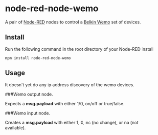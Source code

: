 node-red-node-wemo
==================

A pair of <a href="http://nodered.org" target="_new">Node-RED</a> nodes to control a <a href="http://www.belkin.com/uk/Products/home-automation/c/wemo-home-automation/" target="_new">Belkin Wemo</a> set of devices.

Install
-------

Run the following command in the root directory of your Node-RED install

    npm install node-red-node-wemo


Usage
-----

It doesn't yet do any ip address discovery of the wemo devices.

###Wemo output node.

Expects a **msg.payload** with either 1/0, on/off or true/false.


###Wemo input node.

Creates a **msg.payload** with either 1, 0, nc (no change), or na (not available).
